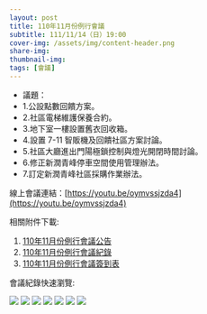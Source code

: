 ```yaml
---
layout: post
title: 110年11月份例行會議
subtitle: 111/11/14（日）19:00
cover-img: /assets/img/content-header.png
share-img: 
thumbnail-img:
tags: [會議]
---
```


- 議題：
- 1.公設點數回饋方案。
- 2.社區電梯維護保養合約。
- 3.地下室一樓設置舊衣回收箱。
- 4.設置 7-11 智販機及回饋社區方案討論。
- 5.社區大廳進出門陽極鎖控制與燈光開閉時間討論。
- 6.修正新潤青峰停車空間使用管理辦法。
- 7.訂定新潤青峰社區採購作業辦法。

線上會議連結：[https://youtu.be/oymvssjzda4](https://youtu.be/oymvssjzda4)

相關附件下載:

1. [110年11月份例行會議公告](../assets/post/20211114/110年11月份例行會議公告.pdg) 
2. [110年11月份例行會議紀錄](../assets/post/20211114/110年11月份例行會議紀錄.pdf)
3. [110年11月份例行會議簽到表](../assets/post/20211114/110年11月份例行會議簽到表.pdf)

會議紀錄快速瀏覽:

![](../assets/post/20211114/meeting-minutes-01.png)
![](../assets/post/20211114/meeting-minutes-02.png)
![](../assets/post/20211114/meeting-minutes-03.png)
![](../assets/post/20211114/meeting-minutes-04.png)
![](../assets/post/20211114/meeting-minutes-05.png)
![](../assets/post/20211114/meeting-minutes-06.png)
![](../assets/post/20211114/meeting-minutes-07.png)

